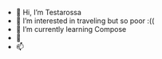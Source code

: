 - 👋 Hi, I’m Testarossa
- 👀 I’m interested in traveling but so poor :((
- 🌱 I’m currently learning Compose
- 💞️ 
- 📫 

<!---
hunglvv/hunglvv is a ✨ special ✨ repository because its `README.md` (this file) appears on your GitHub profile.
You can click the Preview link to take a look at your changes.
--->
